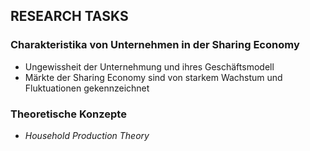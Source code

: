 ## RESEARCH TASKS


### Charakteristika von Unternehmen in der Sharing Economy

- Ungewissheit der Unternehmung und ihres Geschäftsmodell
- Märkte der Sharing Economy sind von starkem Wachstum und Fluktuationen gekennzeichnet




### Theoretische Konzepte

- *Household Production Theory*

